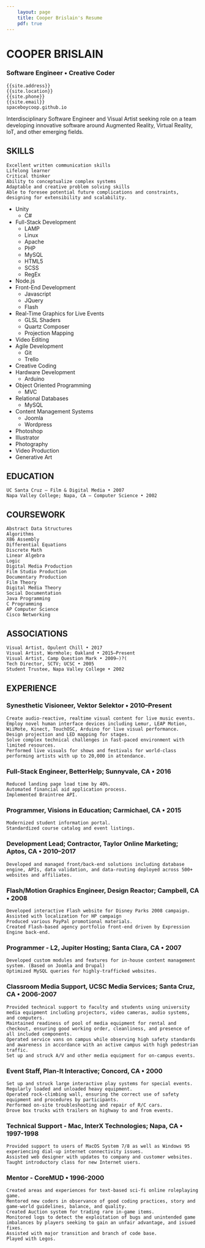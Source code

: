 ```yaml
---
    layout: page
    title: Cooper Brislain's Resume
    pdf: true
---
```

# COOPER BRISLAIN
### Software Engineer • Creative Coder

    {{site.address}}
    {{site.location}}
    {{site.phone}}
    {{site.email}}
    spaceboycoop.github.io

Interdisciplinary Software Engineer and Visual Artist seeking role on a team developing innovative software around Augmented Reality, Virtual Reality, IoT, and other emerging fields. 

## SKILLS

    Excellent written communication skills
    Lifelong learner
    Critical thinker
    Ability to conceptualize complex systems
    Adaptable and creative problem solving skills
    Able to foresee potential future complications and constraints, designing for extensibility and scalability.

- Unity
    - C#
- Full-Stack Development
    - LAMP
    - Linux
    - Apache
    - PHP
    - MySQL
    - HTML5
    - SCSS
    - RegEx
- Node.js
- Front-End Development
    - Javascript
    - JQuery
    - Flash
- Real-Time Graphics for Live Events
    - GLSL Shaders
    - Quartz Composer 
    - Projection Mapping
- Video Editing
- Agile Development
    - Git
    - Trello
- Creative Coding
- Hardware Development
    - Arduino
- Object Oriented Programming 
    - MVC
- Relational Databases
    - MySQL
- Content Management Systems
    - Joomla
    - Wordpress
- Photoshop
- Illustrator
- Photography
- Video Production
- Generative Art

## EDUCATION

    UC Santa Cruz – Film & Digital Media • 2007
    Napa Valley College; Napa, CA – Computer Science • 2002

## COURSEWORK

    Abstract Data Structures
    Algorithms
    X86 Assembly
    Differential Equations
    Discrete Math
    Linear Algebra
    Logic
    Digital Media Production
    Film Studio Production
    Documentary Production
    Film Theory
    Digital Media Theory
    Social Documentation
    Java Programming
    C Programming
    AP Computer Science
    Cisco Networking

## ASSOCIATIONS

    Visual Artist, Opulent Chill • 2017
    Visual Artist, Wormhole; Oakland • 2015–Present
    Visual Artist, Camp Question Mark • 2009–)?( 
    Tech Director, SCTV; UCSC • 2005
    Student Trustee, Napa Valley College • 2002

## EXPERIENCE

### Synesthetic Visioneer, Vektor Selektor • 2010–Present
    Create audio-reactive, realtime visual content for live music events. 
    Employ novel human interface devices including Lemur, LEAP Motion, WiiMote, Kinect, TouchOSC, Arduino for live visual performance.
    Design projection and LED mapping for stages.
    Solve complex technical challenges in fast-paced environment with limited resources. 
    Performed live visuals for shows and festivals for world-class performing artists with up to 20,000 in attendance. 

### Full-Stack Engineer, BetterHelp; Sunnyvale, CA • 2016
    Reduced landing page load time by 40%.
    Automated financial aid application process.
    Implemented Braintree API.

### Programmer, Visions in Education; Carmichael, CA • 2015
    Modernized student information portal.
    Standardized course catalog and event listings.

### Development Lead; Contractor, Taylor Online Marketing; Aptos, CA • 2010–2017
    Developed and managed front/back-end solutions including database engine, APIs, data validation, and data-routing deployed across 500+ websites and affiliates.

### Flash/Motion Graphics Engineer, Design Reactor; Campbell, CA • 2008
    Developed interactive Flash website for Disney Parks 2008 campaign.
    Assisted with localization for HP campaign
    Produced various PayPal promotional materials.
    Created Flash-based agency portfolio front-end driven by Expression Engine back-end. 

### Programmer - L2, Jupiter Hosting; Santa Clara, CA • 2007
    Developed custom modules and features for in-house content management system. (Based on Joomla and Drupal)
    Optimized MySQL queries for highly-trafficked websites.

### Classroom Media Support, UCSC Media Services; Santa Cruz, CA • 2006-2007
    Provided technical support to faculty and students using university media equipment including projectors, video cameras, audio systems, and computers. 
    Maintained readiness of pool of media equipment for rental and checkout, ensuring good working order, cleanliness, and presence of all included components.
    Operated service vans on campus while observing high safety standards and awareness in accordance with an active campus with high pedestrian traffic. 
    Set up and struck A/V and other media equipment for on-campus events. 

### Event Staff, Plan-It Interactive; Concord, CA • 2000
    Set up and struck large interactive play systems for special events.
    Regularly loaded and unloaded heavy equipment. 
    Operated rock-climbing wall, ensuring the correct use of safety equipment and procedures by participants. 
    Performed on-site troubleshooting and repair of R/C cars. 
    Drove box trucks with trailers on highway to and from events. 

### Technical Support - Mac, InterX Technologies; Napa, CA • 1997-1998
    Provided support to users of MacOS System 7/8 as well as Windows 95 experiencing dial-up internet connectivity issues. 
    Assisted web designer with updates to company and customer websites. 
    Taught introductory class for new Internet users. 

### Mentor - CoreMUD • 1996-2000
    Created areas and experiences for text-based sci-fi online roleplaying game.
    Mentored new coders in observance of good coding practices, story and game-world guidelines, balance, and quality.
    Created Auction system for trading rare in-game items.
    Monitored logs to detect the exploitation of bugs and unintended game imbalances by players seeking to gain an unfair advantage, and issued fixes.
    Assisted with major transition and branch of code base.
    Played with Legos.
